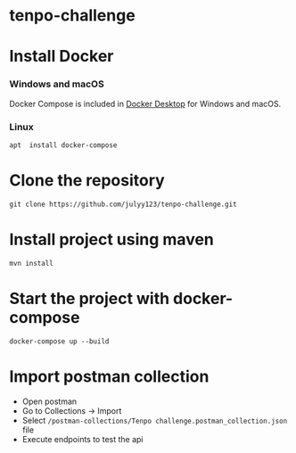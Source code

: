 # tenpo-challenge

# Install Docker

### Windows and macOS

Docker Compose is included in
[Docker Desktop](https://www.docker.com/products/docker-desktop)
for Windows and macOS.

### Linux

```
apt  install docker-compose
```
# Clone the repository

```
git clone https://github.com/julyy123/tenpo-challenge.git
```

# Install project using maven

```
mvn install
```


# Start the project with docker-compose

```
docker-compose up --build
```

# Import postman collection

* Open postman
* Go to Collections -> Import
* Select `/postman-collections/Tenpo challenge.postman_collection.json` file
* Execute endpoints to test the api
